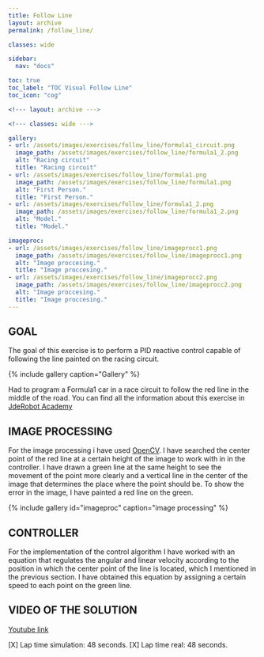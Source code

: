 ```yaml
---
title: Follow Line
layout: archive
permalink: /follow_line/

classes: wide

sidebar:
  nav: "docs"

toc: true
toc_label: "TOC Visual Follow Line"
toc_icon: "cog"

<!--- layout: archive --->

<!--- classes: wide --->

gallery:
- url: /assets/images/exercises/follow_line/formula1_circuit.png
  image_path: /assets/images/exercises/follow_line/formula1_2.png
  alt: "Racing circuit"
  title: "Racing circuit"
- url: /assets/images/exercises/follow_line/formula1.png
  image_path: /assets/images/exercises/follow_line/formula1.png
  alt: "First Person."
  title: "First Person."
- url: /assets/images/exercises/follow_line/formula1_2.png
  image_path: /assets/images/exercises/follow_line/formula1_2.png
  alt: "Model."
  title: "Model."

imageproc:
- url: /assets/images/exercises/follow_line/imageprocc1.png
  image_path: /assets/images/exercises/follow_line/imageprocc1.png
  alt: "Image proccesing."
  title: "Image proccesing."
- url: /assets/images/exercises/follow_line/imageprocc2.png
  image_path: /assets/images/exercises/follow_line/imageprocc2.png
  alt: "Image proccesing."
  title: "Image proccesing."
---
```

## GOAL

The goal of this exercise is to perform a PID reactive control capable of following the line painted on the racing circuit.

{% include gallery caption="Gallery" %}

Had to program a Formula1 car in a race circuit to follow the red line in the middle of the road.
You can find all the information about this exercise in [JdeRobot Academy](http://jderobot.github.io/RoboticsAcademy/exercises/AutonomousCars/follow_line/)

## IMAGE PROCESSING

For the image processing i have used [OpenCV](https://opencv.org/).
I have searched the center point of the red line at a certain height of the image to work with in in the controller. I have drawn a green line at the same height to see the movement of the point more clearly and a vertical line in the center of the image that determines the place where the point should be. To show the error in the image, I have painted a red line on the green.

{% include gallery id="imageproc" caption="image processing" %}

## CONTROLLER

For the implementation of the control algorithm I have worked with an equation that regulates the angular and linear velocity according to the position in which the center point of the line is located, which I mentioned in the previous section.
I have obtained this equation by assigning a certain speed to each point on the green line.

## VIDEO OF THE SOLUTION

[Youtube link](https://www.youtube.com/watch?v=9kCj6eeHf3Y&t=1s)

[X] Lap time simulation: 48 seconds.
[X] Lap time real: 48 seconds.
